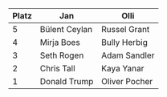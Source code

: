 Platz | Jan | Olli
------ | ------|----------
5      |Bülent Ceylan|Russel Grant
4      |Mirja Boes| Bully Herbig
3      |Seth Rogen| Adam Sandler
2      |Chris Tall| Kaya Yanar
1      |Donald Trump| Oliver Pocher
